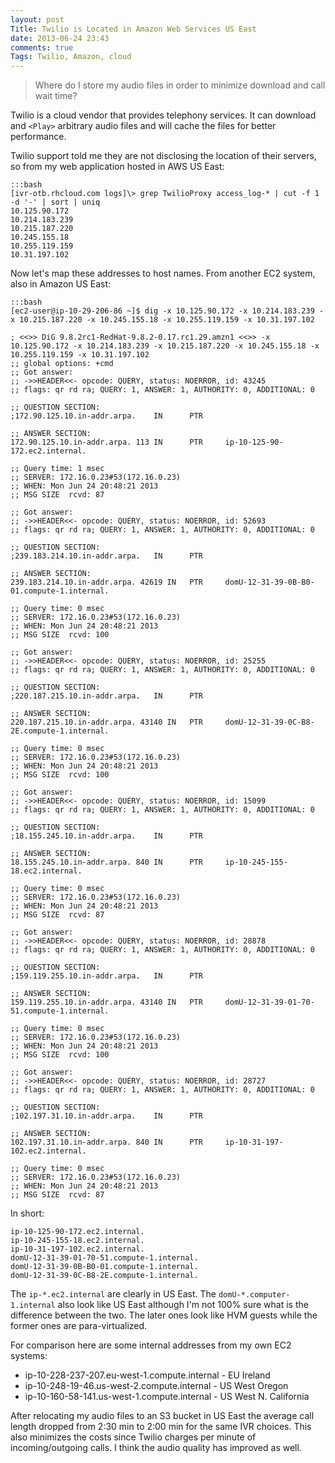 ```yaml
---
layout: post
Title: Twilio is Located in Amazon Web Services US East
date: 2013-06-24 23:43
comments: true
Tags: Twilio, Amazon, cloud
---
```


> Where do I store my audio files in order to minimize download and call wait time?

Twilio is a cloud vendor that provides telephony services. 
It can download and `<Play>` arbitrary audio files and will cache the files
for better performance.

Twilio support told me they are not disclosing the location of their servers,
so from my web application hosted in AWS US East:

    :::bash
    [ivr-otb.rhcloud.com logs]\> grep TwilioProxy access_log-* | cut -f 1 -d '-' | sort | uniq 
    10.125.90.172 
    10.214.183.239 
    10.215.187.220 
    10.245.155.18 
    10.255.119.159 
    10.31.197.102 

Now let's map these addresses to host names. From another EC2 system, also in Amazon US East:

    :::bash
    [ec2-user@ip-10-29-206-86 ~]$ dig -x 10.125.90.172 -x 10.214.183.239 -x 10.215.187.220 -x 10.245.155.18 -x 10.255.119.159 -x 10.31.197.102
    
    ; <<>> DiG 9.8.2rc1-RedHat-9.8.2-0.17.rc1.29.amzn1 <<>> -x 10.125.90.172 -x 10.214.183.239 -x 10.215.187.220 -x 10.245.155.18 -x 10.255.119.159 -x 10.31.197.102
    ;; global options: +cmd
    ;; Got answer:
    ;; ->>HEADER<<- opcode: QUERY, status: NOERROR, id: 43245
    ;; flags: qr rd ra; QUERY: 1, ANSWER: 1, AUTHORITY: 0, ADDITIONAL: 0
    
    ;; QUESTION SECTION:
    ;172.90.125.10.in-addr.arpa.    IN      PTR
    
    ;; ANSWER SECTION:
    172.90.125.10.in-addr.arpa. 113 IN      PTR     ip-10-125-90-172.ec2.internal.
    
    ;; Query time: 1 msec
    ;; SERVER: 172.16.0.23#53(172.16.0.23)
    ;; WHEN: Mon Jun 24 20:48:21 2013
    ;; MSG SIZE  rcvd: 87
    
    ;; Got answer:
    ;; ->>HEADER<<- opcode: QUERY, status: NOERROR, id: 52693
    ;; flags: qr rd ra; QUERY: 1, ANSWER: 1, AUTHORITY: 0, ADDITIONAL: 0
    
    ;; QUESTION SECTION:
    ;239.183.214.10.in-addr.arpa.   IN      PTR
    
    ;; ANSWER SECTION:
    239.183.214.10.in-addr.arpa. 42619 IN   PTR     domU-12-31-39-0B-B0-01.compute-1.internal.
    
    ;; Query time: 0 msec
    ;; SERVER: 172.16.0.23#53(172.16.0.23)
    ;; WHEN: Mon Jun 24 20:48:21 2013
    ;; MSG SIZE  rcvd: 100
    
    ;; Got answer:
    ;; ->>HEADER<<- opcode: QUERY, status: NOERROR, id: 25255
    ;; flags: qr rd ra; QUERY: 1, ANSWER: 1, AUTHORITY: 0, ADDITIONAL: 0
    
    ;; QUESTION SECTION:
    ;220.187.215.10.in-addr.arpa.   IN      PTR
    
    ;; ANSWER SECTION:
    220.187.215.10.in-addr.arpa. 43140 IN   PTR     domU-12-31-39-0C-B8-2E.compute-1.internal.
    
    ;; Query time: 0 msec
    ;; SERVER: 172.16.0.23#53(172.16.0.23)
    ;; WHEN: Mon Jun 24 20:48:21 2013
    ;; MSG SIZE  rcvd: 100
    
    ;; Got answer:
    ;; ->>HEADER<<- opcode: QUERY, status: NOERROR, id: 15099
    ;; flags: qr rd ra; QUERY: 1, ANSWER: 1, AUTHORITY: 0, ADDITIONAL: 0
    
    ;; QUESTION SECTION:
    ;18.155.245.10.in-addr.arpa.    IN      PTR
    
    ;; ANSWER SECTION:
    18.155.245.10.in-addr.arpa. 840 IN      PTR     ip-10-245-155-18.ec2.internal.
    
    ;; Query time: 0 msec
    ;; SERVER: 172.16.0.23#53(172.16.0.23)
    ;; WHEN: Mon Jun 24 20:48:21 2013
    ;; MSG SIZE  rcvd: 87
    
    ;; Got answer:
    ;; ->>HEADER<<- opcode: QUERY, status: NOERROR, id: 28878
    ;; flags: qr rd ra; QUERY: 1, ANSWER: 1, AUTHORITY: 0, ADDITIONAL: 0
    
    ;; QUESTION SECTION:
    ;159.119.255.10.in-addr.arpa.   IN      PTR
    
    ;; ANSWER SECTION:
    159.119.255.10.in-addr.arpa. 43140 IN   PTR     domU-12-31-39-01-70-51.compute-1.internal.
    
    ;; Query time: 0 msec
    ;; SERVER: 172.16.0.23#53(172.16.0.23)
    ;; WHEN: Mon Jun 24 20:48:21 2013
    ;; MSG SIZE  rcvd: 100
    
    ;; Got answer:
    ;; ->>HEADER<<- opcode: QUERY, status: NOERROR, id: 28727
    ;; flags: qr rd ra; QUERY: 1, ANSWER: 1, AUTHORITY: 0, ADDITIONAL: 0
    
    ;; QUESTION SECTION:
    ;102.197.31.10.in-addr.arpa.    IN      PTR
    
    ;; ANSWER SECTION:
    102.197.31.10.in-addr.arpa. 840 IN      PTR     ip-10-31-197-102.ec2.internal.
    
    ;; Query time: 0 msec
    ;; SERVER: 172.16.0.23#53(172.16.0.23)
    ;; WHEN: Mon Jun 24 20:48:21 2013
    ;; MSG SIZE  rcvd: 87

In short:

    ip-10-125-90-172.ec2.internal.
    ip-10-245-155-18.ec2.internal.
    ip-10-31-197-102.ec2.internal.
    domU-12-31-39-01-70-51.compute-1.internal.
    domU-12-31-39-0B-B0-01.compute-1.internal.
    domU-12-31-39-0C-B8-2E.compute-1.internal.

The `ip-*.ec2.internal` are clearly in US East. The `domU-*.computer-1.internal` also
look like US East although I'm not 100% sure what is the difference between the two.
The later ones look like HVM guests while the former ones are para-virtualized.

For comparison here are some internal addresses from my own EC2 systems:

* ip-10-228-237-207.eu-west-1.compute.internal - EU Ireland
* ip-10-248-19-46.us-west-2.compute.internal - US West Oregon
* ip-10-160-58-141.us-west-1.compute.internal - US West N. California


After relocating my audio files to an S3 bucket in US East the average call length
dropped from 2:30 min to 2:00 min for the same IVR choices. This also minimizes
the costs since Twilio charges per minute of incoming/outgoing calls.
I think the audio quality has improved as well.
